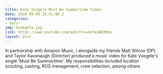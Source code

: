 ```yaml
---
title: Kate Voegele Must Be Summertime Video
date: 2016-09-09 16:51:00 Z
categories:
- hero
img: kvoegele.jpg
link: https://www.youtube.com/watch?v=4ofezWZXMdo
layout: post
---
```


In partnership with Amazon Music, I alongside my friends Matt Wilcox (DP) and Taylor Kavanaugh (Director) produced a music video for Kate Voegele's single 'Must Be Summertime'. My responsibilities included location scouting, casting, ROS management, crew selection, among others.
